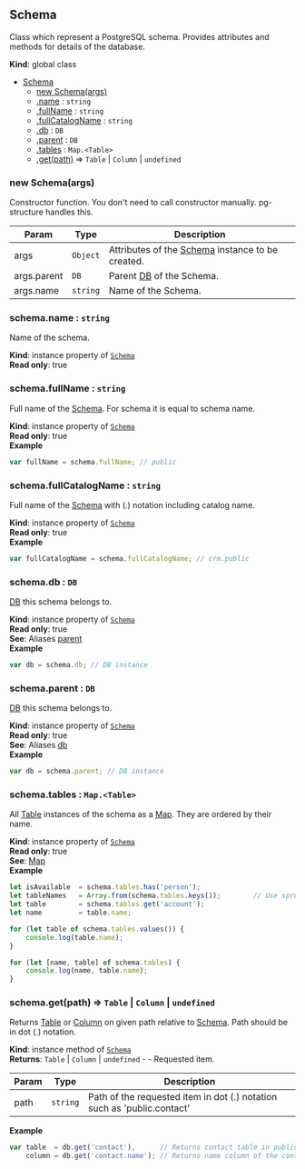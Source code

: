 <a name="Schema"></a>
## Schema
Class which represent a PostgreSQL schema. Provides attributes and methods for details of the database.

**Kind**: global class  

* [Schema](#Schema)
    * [new Schema(args)](#new_Schema_new)
    * [.name](#Schema+name) : <code>string</code>
    * [.fullName](#Schema+fullName) : <code>string</code>
    * [.fullCatalogName](#Schema+fullCatalogName) : <code>string</code>
    * [.db](#Schema+db) : <code>DB</code>
    * [.parent](#Schema+parent) : <code>DB</code>
    * [.tables](#Schema+tables) : <code>Map.&lt;Table&gt;</code>
    * [.get(path)](#Schema+get) ⇒ <code>Table</code> &#124; <code>Column</code> &#124; <code>undefined</code>

<a name="new_Schema_new"></a>
### new Schema(args)
Constructor function. You don't need to call constructor manually. pg-structure handles this.


| Param | Type | Description |
| --- | --- | --- |
| args | <code>Object</code> | Attributes of the [Schema](#Schema) instance to be created. |
| args.parent | <code>DB</code> | Parent [DB](DB) of the Schema. |
| args.name | <code>string</code> | Name of the Schema. |

<a name="Schema+name"></a>
### schema.name : <code>string</code>
Name of the schema.

**Kind**: instance property of <code>[Schema](#Schema)</code>  
**Read only**: true  
<a name="Schema+fullName"></a>
### schema.fullName : <code>string</code>
Full name of the [Schema](#Schema). For schema it is equal to schema name.

**Kind**: instance property of <code>[Schema](#Schema)</code>  
**Read only**: true  
**Example**  
```js
var fullName = schema.fullName; // public
```
<a name="Schema+fullCatalogName"></a>
### schema.fullCatalogName : <code>string</code>
Full name of the [Schema](#Schema) with (.) notation including catalog name.

**Kind**: instance property of <code>[Schema](#Schema)</code>  
**Read only**: true  
**Example**  
```js
var fullCatalogName = schema.fullCatalogName; // crm.public
```
<a name="Schema+db"></a>
### schema.db : <code>DB</code>
[DB](DB) this schema belongs to.

**Kind**: instance property of <code>[Schema](#Schema)</code>  
**Read only**: true  
**See**: Aliases [parent](#Schema+parent)  
**Example**  
```js
var db = schema.db; // DB instance
```
<a name="Schema+parent"></a>
### schema.parent : <code>DB</code>
[DB](DB) this schema belongs to.

**Kind**: instance property of <code>[Schema](#Schema)</code>  
**Read only**: true  
**See**: Aliases [db](#Schema+db)  
**Example**  
```js
var db = schema.parent; // DB instance
```
<a name="Schema+tables"></a>
### schema.tables : <code>Map.&lt;Table&gt;</code>
All [Table](Table) instances of the schema as a [Map](Map). They are ordered by their name.

**Kind**: instance property of <code>[Schema](#Schema)</code>  
**Read only**: true  
**See**: [Map](Map)  
**Example**  
```js
let isAvailable  = schema.tables.has('person');
let tableNames   = Array.from(schema.tables.keys());        // Use spread operator to get table names as an array.
let table        = schema.tables.get('account');
let name         = table.name;

for (let table of schema.tables.values()) {
    console.log(table.name);
}

for (let [name, table] of schema.tables) {
    console.log(name, table.name);
}
```
<a name="Schema+get"></a>
### schema.get(path) ⇒ <code>Table</code> &#124; <code>Column</code> &#124; <code>undefined</code>
Returns [Table](Table) or [Column](Column) on given path relative to [Schema](#Schema). Path should be in dot (.) notation.

**Kind**: instance method of <code>[Schema](#Schema)</code>  
**Returns**: <code>Table</code> &#124; <code>Column</code> &#124; <code>undefined</code> - - Requested item.  

| Param | Type | Description |
| --- | --- | --- |
| path | <code>string</code> | Path of the requested item in dot (.) notation such as 'public.contact' |

**Example**  
```js
var table  = db.get('contact'),      // Returns contact table in public schema.
    column = db.get('contact.name'); // Returns name column of the contact table.
```
